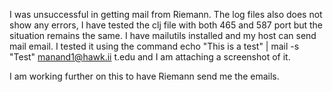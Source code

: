 I was unsuccessful in getting mail from Riemann. The log files also does not show any errors, I have tested the clj file with both 465 and 587 port but the situation remains the same.
I have mailutils installed and my host can send mail email. I tested it using the command  echo "This is a test" | mail -s "Test" manand1@hawk.ii t.edu and I am attaching a screenshot of it.

I am working further on this to have Riemann send me the emails.